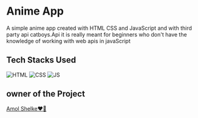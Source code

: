 # Anime App

A simple anime app created with HTML CSS and JavaScript and with third party api catboys.Api it is really meant for beginners who don't have the knowledge of working with web apis in javaScript

## Tech Stacks Used

![HTML](https://img.shields.io/badge/html5%20-%23E34F26.svg?&style=for-the-badge&logo=html5&logoColor=white)
![CSS](https://img.shields.io/badge/css3%20-%231572B6.svg?&style=for-the-badge&logo=css3&logoColor=white)
![JS](https://img.shields.io/badge/javascript%20-%23323330.svg?&style=for-the-badge&logo=javascript&logoColor=%23F7DF1E)

## owner of the Project

[Amol Shelke❤️‍🔥](https://github.com/AmolShelke2)
